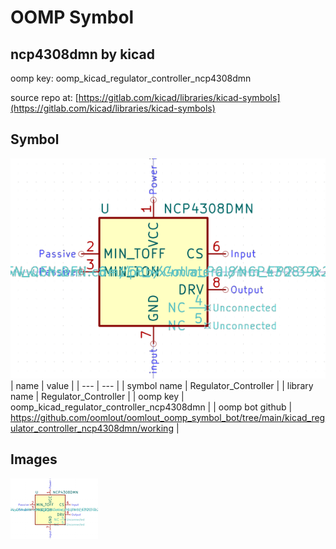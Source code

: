 # OOMP Symbol  
## ncp4308dmn  by kicad  
  
oomp key: oomp_kicad_regulator_controller_ncp4308dmn  
  
source repo at: [https://gitlab.com/kicad/libraries/kicad-symbols](https://gitlab.com/kicad/libraries/kicad-symbols)  
## Symbol  
  
[![working.png](working_600.png)](working.png)  
| name | value | 
| --- | --- | 
| symbol name | Regulator_Controller | 
| library name | Regulator_Controller | 
| oomp key | oomp_kicad_regulator_controller_ncp4308dmn | 
| oomp bot github | https://github.com/oomlout/oomlout_oomp_symbol_bot/tree/main/kicad_regulator_controller_ncp4308dmn/working | 
## Images  
  
[![working.png](working_140.png)](working.png)  
